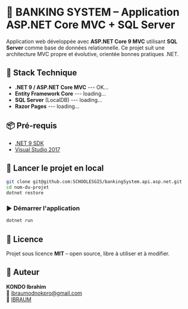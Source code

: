 # 🚀 BANKING SYSTEM – Application ASP.NET Core MVC + SQL Server

Application web développée avec **ASP.NET Core 9 MVC** utilisant **SQL Server** comme base de données relationnelle. Ce projet suit une architecture MVC propre et évolutive, orientée bonnes pratiques .NET.


## 🧱 Stack Technique

- **.NET 9 / ASP.NET Core MVC** --- OK...
- **Entity Framework Core** --- loading...
- **SQL Server** (LocalDB) --- loading...
- **Razor Pages** --- loading...

## 📦 Pré-requis

- [.NET 9 SDK](https://dotnet.microsoft.com/download)
- [Visual Studio 2017](https://visualstudio.microsoft.com/)

## 🚀 Lancer le projet en local

```bash
git clone git@github.com:SCHOOLESGIS/bankingSystem.api.asp.net.git
cd nom-du-projet
dotnet restore
```

### ▶️ Démarrer l'application

```bash
dotnet run
```

## 📄 Licence

Projet sous licence **MIT** – open source, libre à utiliser et à modifier.

## 🙌 Auteur

**KONDO Ibrahim**  
📧 ibraumodnokpro@gmail.com  
🔗 [IBRAUM](https://github.com/ibraum)